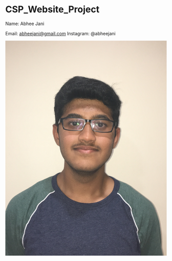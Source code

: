 # CSP_Website_Project
Name: Abhee Jani

Email: abheejani@gmail.com
Instagram: @abheejani

![IMG_2530 copy](IMG_2530.jpeg)




